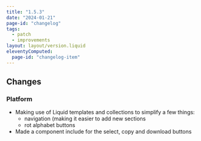```yaml
---
title: "1.5.3"
date: "2024-01-21"
page-id: "changelog"
tags: 
  - patch
  - improvements
layout: layout/version.liquid
eleventyComputed:
  page-id: "changelog-item"
---
```

## Changes
### Platform
- Making use of Liquid templates and collections to simplify a few things: 
  - navigation (making it easier to add new sections
  - rot alphabet buttons
- Made a component include for the select, copy and download buttons